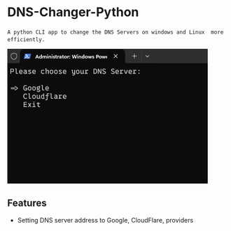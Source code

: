 # DNS-Changer-Python
`A python CLI app to change the DNS Servers on windows and Linux  more efficiently.`

![alt text](https://github.com/MorphyKutay/DNS-Changer-Python/blob/main/ss.png)


## Features

- Setting DNS server address to Google, CloudFlare, providers
